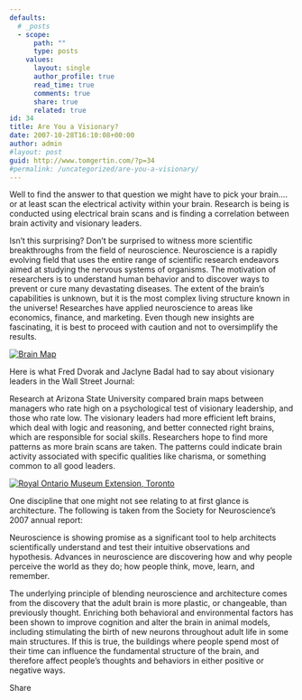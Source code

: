 ```yaml
---
defaults:
  # _posts
  - scope:
      path: ""
      type: posts
    values:
      layout: single
      author_profile: true
      read_time: true
      comments: true
      share: true
      related: true
id: 34
title: Are You a Visionary?
date: 2007-10-28T16:10:08+00:00
author: admin
#layout: post
guid: http://www.tomgertin.com/?p=34
#permalink: /uncategorized/are-you-a-visionary/
---
```

Well to find the answer to that question we might have to pick your brain…. or at least scan the electrical activity within your brain. Research is being is conducted using electrical brain scans and is finding a correlation between brain activity and visionary leaders.

Isn’t this surprising? Don’t be surprised to witness more scientific breakthroughs from the field of neuroscience. Neuroscience is a rapidly evolving field that uses the entire range of scientific research endeavors aimed at studying the nervous systems of organisms. The motivation of researchers is to understand human behavior and to discover ways to prevent or cure many devastating diseases. The extent of the brain’s capabilities is unknown, but it is the most complex living structure known in the universe! Researches have applied neuroscience to areas like economics, finance, and marketing. Even though new insights are fascinating, it is best to proceed with caution and not to oversimplify the results.

[![Brain Map](http://www.tomgertin.com/blog/wp-content/uploads/2007/10/brain.png)](http://www.tomgertin.com/blog/wp-content/uploads/2007/10/brain.png "Brain Map")

Here is what Fred Dvorak and Jaclyne Badal had to say about visionary leaders in the Wall Street Journal:

Research at Arizona State University compared brain maps between managers who rate high on a psychological test of visionary leadership, and those who rate low. The visionary leaders had more efficient left brains, which deal with logic and reasoning, and better connected right brains, which are responsible for social skills. Researchers hope to find more patterns as more brain scans are taken. The patterns could indicate brain activity associated with specific qualities like charisma, or something common to all good leaders.
  
[![Royal Ontario Museum Extension, Toronto](http://www.tomgertin.com/blog/wp-content/uploads/2007/10/royal-ontario-museam.png)](http://www.tomgertin.com/blog/wp-content/uploads/2007/10/royal-ontario-museam.png "Royal Ontario Museum Extension, Toronto")
  
One discipline that one might not see relating to at first glance is architecture. The following is taken from the Society for Neuroscience’s 2007 annual report:

Neuroscience is showing promise as a significant tool to help architects scientifically understand and test their intuitive observations and hypothesis. Advances in neuroscience are discovering how and why people perceive the world as they do; how people think, move, learn, and remember.
  
The underlying principle of blending neuroscience and architecture comes from the discovery that the adult brain is more plastic, or changeable, than previously thought. Enriching both behavioral and environmental factors has been shown to improve cognition and alter the brain in animal models, including stimulating the birth of new neurons throughout adult life in some main structures. If this is true, the buildings where people spend most of their time can influence the fundamental structure of the brain, and therefore affect people’s thoughts and behaviors in either positive or negative ways.

<div class="addtoany_share_save_container addtoany_content_bottom">
  <div class="a2a_kit a2a_kit_size_32 addtoany_list a2a_target" id="wpa2a_9">
    <a class="a2a_dd addtoany_share_save" href="https://www.addtoany.com/share_save"><img src="http://www.tomgertin.com/blog/wp-content/plugins/add-to-any/share_save_171_16.png" width="171" height="16" alt="Share" /></a>
  </div>
</div>